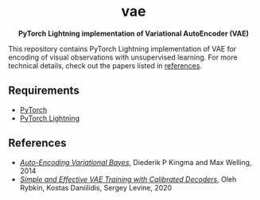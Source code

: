 <div align="center">

# vae

**PyTorch Lightning implementation of Variational AutoEncoder (VAE)**

</div>

This repository contains PyTorch Lightning implementation of VAE for encoding of visual observations with unsupervised learning. For more technical details, check out the papers listed in [references](#references).

## Requirements
- [PyTorch](https://pytorch.org/)
- [PyTorch Lightning](https://www.pytorchlightning.ai/)

## References
- _[Auto-Encoding Variational Bayes](https://arxiv.org/abs/1312.6114)_, Diederik P Kingma and Max Welling, 2014
- _[Simple and Effective VAE Training with Calibrated Decoders](https://arxiv.org/abs/2006.13202)_, Oleh Rybkin, Kostas Daniilidis, Sergey Levine, 2020 
